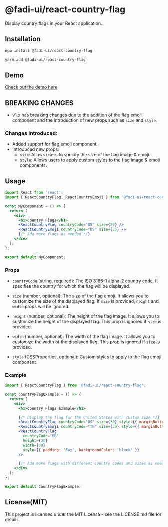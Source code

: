 # @fadi-ui/react-country-flag

Display country flags in your React application.

## Installation

```bash
npm install @fadi-ui/react-country-flag
```

```bash
yarn add @fadi-ui/react-country-flag
```

## Demo

[Check out the demo here](https://stackblitz.com/~/github.com/fadinouira/react-country-flag-demo)

## BREAKING CHANGES

- v1.x has breaking changes due to the addition of the flag emoji component and the introduction of new props such as `size` and `style`.

### Changes Introduced:

- Added support for flag emoji component.
- Introduced new props:
  - `size`: Allows users to specify the size of the flag image & emoji.
  - `style`: Allows users to apply custom styles to the flag image & emoji components.

## Usage

```jsx
import React from 'react';
import { ReactCountryFlag, ReactCountryEmoji } from '@fadi-ui/react-country-flag';

const MyComponent = () => {
  return (
    <div>
      <h1>Country Flags</h1>
      <ReactCountryFlag countryCode="US" size={25} />
      <ReactCountryEmoji countryCode="US" size={25} />
      {/* Add more flags as needed */}
    </div>
  );
};

export default MyComponent;
```

### Props

- `countryCode` (string, required): The ISO 3166-1 alpha-2 country code. It specifies the country for which the flag will be displayed.

- `size` (number, optional): The size of the flag emoji. It allows you to customize the size of the displayed flag. If `size` is provided, `height` and `width` props will be ignored.

- `height` (number, optional): The height of the flag image. It allows you to customize the height of the displayed flag. This prop is ignored if `size` is provided.

- `width` (number, optional): The width of the flag image. It allows you to customize the width of the displayed flag. This prop is ignored if `size` is provided.

- `style` (CSSProperties, optional): Custom styles to apply to the flag emoji component.

### Example

```jsx
import { ReactCountryFlag } from '@fadi-ui/react-country-flag';

const CountryFlagExample = () => {
  return (
    <div>
      <h1>Country Flags Example</h1>

      {/* Display the flag for the United States with custom size */}
      <ReactCountryFlag countryCode="US" size={30} style={{ marginBottom: '5px' }} />
      <ReactCountryEmoji countryCode="TN" size={30} style={{ marginBottom: '5px' }} />
      <ReactCountryFlag
        countryCode="GB"
        height={30}
        width={50}
        style={{ padding: '5px', backgroundColor: 'black' }}
      />

      {/* Add more flags with different country codes and sizes as needed */}
    </div>
  );
};

export default CountryFlagExample;
```

## License(MIT)

This project is licensed under the MIT License - see the LICENSE.md file for details.
